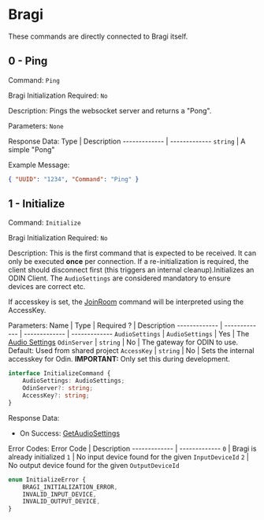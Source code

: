 # Bragi
These commands are directly connected to Bragi itself.

## 0 - Ping
Command: `Ping`

Bragi Initialization Required: `No`

Description:
Pings the websocket server and returns a "Pong".

Parameters: `None`

Response Data:
Type  | Description
------------- | -------------
`string` | A simple "Pong"

Example Message:
```json
{ "UUID": "1234", "Command": "Ping" }
```

## 1 - Initialize
Command: `Initialize`

Bragi Initialization Required: `No`

Description:
This is the first command that is expected to be received. It can only be executed **once** per connection. If a re-initialization is required, the client should disconnect first (this triggers an internal cleanup).Initializes an ODIN Client. The `AudioSettings` are considered mandatory to ensure devices are correct etc.

If accesskey is set, the [JoinRoom](/Documentation/Commands/odin.md#00---joinroom) command will be interpreted using the AccessKey.

Parameters:
Name | Type | Required ? | Description
------------- | ------------- | ------------- | -------------
`AudioSettings` | `AudioSettings` | Yes | The [Audio Settings](/Documentation/Commands/audio.md#1---setaudiosettings)
`OdinServer` | `string` | No | The gateway for ODIN to use. Default: Used from shared project
`AccessKey` | `string` | No | Sets the internal accesskey for Odin. **IMPORTANT:** Only set this during development.
```ts
interface InitializeCommand {
    AudioSettings: AudioSettings;
    OdinServer?: string;
    AccessKey?: string;
}
```

Response Data:
- On Success: [GetAudioSettings](/Documentation/Commands/audio.md#2---getaudiosettings)

Error Codes:
Error Code | Description
------------- | -------------
`0` | Bragi is already initialized
`1` | No input device found for the given `InputDeviceId`
`2` | No output device found for the given `OutputDeviceId`

```ts
enum InitializeError {
    BRAGI_INITIALIZATION_ERROR,
    INVALID_INPUT_DEVICE,
    INVALID_OUTPUT_DEVICE,
}
```